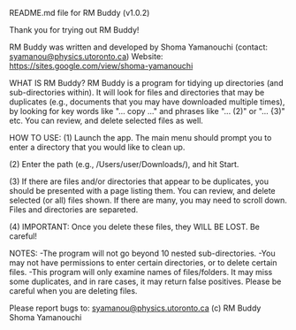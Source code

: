 README.md file for RM Buddy (v1.0.2)

Thank you for trying out RM Buddy!

RM Buddy was written and developed by Shoma Yamanouchi (contact: syamanou@physics.utoronto.ca)
Website: https://sites.google.com/view/shoma-yamanouchi


WHAT IS RM Buddy?
RM Buddy is a program for tidying up directories (and sub-directories within). It will look for files and directories that may be duplicates (e.g., documents that you may have downloaded multiple times), by looking for key words like "... copy ..." and phrases like "... (2)" or "... {3)" etc. You can review, and delete selected files as well.

HOW TO USE:
(1) Launch the app. The main menu should prompt you to enter a directory that you would like to clean up. 

(2) Enter the path (e.g., /Users/user/Downloads/), and hit Start.

(3) If there are files and/or directories that appear to be duplicates, you should be presented with a page listing them. You can review, and delete selected (or all) files shown. If there are many, you may need to scroll down. Files and directories are separeted. 

(4) IMPORTANT: Once you delete these files, they WILL BE LOST. Be careful!

NOTES:
-The program will not go beyond 10 nested sub-directories.
-You may not have permissions to enter certain directories, or to delete certain files. 
-This program will only examine names of files/folders. It may miss some duplicates, and in rare cases, it may return false positives. Please be careful when you are deleting files.


Please report bugs to: syamanou@physics.utoronto.ca
(c) RM Buddy Shoma Yamanouchi

